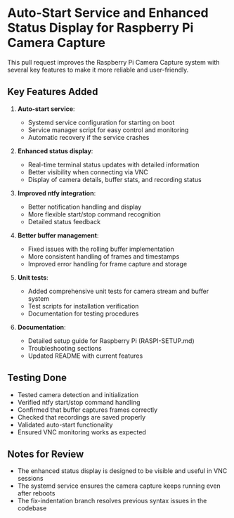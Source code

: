# Auto-Start Service and Enhanced Status Display for Raspberry Pi Camera Capture

This pull request improves the Raspberry Pi Camera Capture system with several key features to make it more reliable and user-friendly.

## Key Features Added

1. **Auto-start service**:
   - Systemd service configuration for starting on boot
   - Service manager script for easy control and monitoring
   - Automatic recovery if the service crashes

2. **Enhanced status display**:
   - Real-time terminal status updates with detailed information
   - Better visibility when connecting via VNC
   - Display of camera details, buffer stats, and recording status

3. **Improved ntfy integration**:
   - Better notification handling and display
   - More flexible start/stop command recognition
   - Detailed status feedback

4. **Better buffer management**:
   - Fixed issues with the rolling buffer implementation
   - More consistent handling of frames and timestamps
   - Improved error handling for frame capture and storage

5. **Unit tests**:
   - Added comprehensive unit tests for camera stream and buffer system
   - Test scripts for installation verification
   - Documentation for testing procedures

6. **Documentation**:
   - Detailed setup guide for Raspberry Pi (RASPI-SETUP.md)
   - Troubleshooting sections
   - Updated README with current features

## Testing Done

- Tested camera detection and initialization
- Verified ntfy start/stop command handling
- Confirmed that buffer captures frames correctly
- Checked that recordings are saved properly
- Validated auto-start functionality
- Ensured VNC monitoring works as expected

## Notes for Review

- The enhanced status display is designed to be visible and useful in VNC sessions
- The systemd service ensures the camera capture keeps running even after reboots
- The fix-indentation branch resolves previous syntax issues in the codebase 